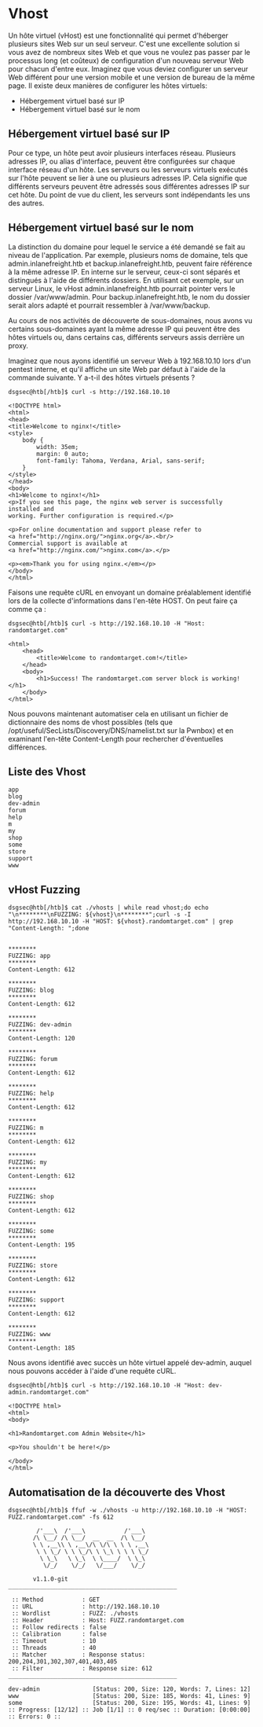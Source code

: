 # Vhost

Un hôte virtuel (vHost) est une fonctionnalité qui permet d'héberger plusieurs sites Web sur un seul serveur. C'est une excellente solution si vous avez de nombreux sites Web et que vous ne voulez pas passer par le processus long (et coûteux) de configuration d'un nouveau serveur Web pour chacun d'entre eux. Imaginez que vous deviez configurer un serveur Web différent pour une version mobile et une version de bureau de la même page. Il existe deux manières de configurer les hôtes virtuels:

+ Hébergement virtuel basé sur IP
+ Hébergement virtuel basé sur le nom

## Hébergement virtuel basé sur IP
Pour ce type, un hôte peut avoir plusieurs interfaces réseau. Plusieurs adresses IP, ou alias d'interface, peuvent être configurées sur chaque interface réseau d'un hôte. Les serveurs ou les serveurs virtuels exécutés sur l'hôte peuvent se lier à une ou plusieurs adresses IP. Cela signifie que différents serveurs peuvent être adressés sous différentes adresses IP sur cet hôte. Du point de vue du client, les serveurs sont indépendants les uns des autres.

## Hébergement virtuel basé sur le nom
La distinction du domaine pour lequel le service a été demandé se fait au niveau de l'application. Par exemple, plusieurs noms de domaine, tels que admin.inlanefreight.htb et backup.inlanefreight.htb, peuvent faire référence à la même adresse IP. En interne sur le serveur, ceux-ci sont séparés et distingués à l'aide de différents dossiers. En utilisant cet exemple, sur un serveur Linux, le vHost admin.inlanefreight.htb pourrait pointer vers le dossier /var/www/admin. Pour backup.inlanefreight.htb, le nom du dossier serait alors adapté et pourrait ressembler à /var/www/backup.

Au cours de nos activités de découverte de sous-domaines, nous avons vu certains sous-domaines ayant la même adresse IP qui peuvent être des hôtes virtuels ou, dans certains cas, différents serveurs assis derrière un proxy.

Imaginez que nous ayons identifié un serveur Web à 192.168.10.10 lors d'un pentest interne, et qu'il affiche un site Web par défaut à l'aide de la commande suivante. Y a-t-il des hôtes virtuels présents ?

```
dsgsec@htb[/htb]$ curl -s http://192.168.10.10

<!DOCTYPE html>
<html>
<head>
<title>Welcome to nginx!</title>
<style>
    body {
        width: 35em;
        margin: 0 auto;
        font-family: Tahoma, Verdana, Arial, sans-serif;
    }
</style>
</head>
<body>
<h1>Welcome to nginx!</h1>
<p>If you see this page, the nginx web server is successfully installed and
working. Further configuration is required.</p>

<p>For online documentation and support please refer to
<a href="http://nginx.org/">nginx.org</a>.<br/>
Commercial support is available at
<a href="http://nginx.com/">nginx.com</a>.</p>

<p><em>Thank you for using nginx.</em></p>
</body>
</html>
```

Faisons une requête cURL en envoyant un domaine préalablement identifié lors de la collecte d'informations dans l'en-tête HOST. On peut faire ça comme ça :
```
dsgsec@htb[/htb]$ curl -s http://192.168.10.10 -H "Host: randomtarget.com"

<html>
    <head>
        <title>Welcome to randomtarget.com!</title>
    </head>
    <body>
        <h1>Success! The randomtarget.com server block is working!</h1>
    </body>
</html>
```

Nous pouvons maintenant automatiser cela en utilisant un fichier de dictionnaire des noms de vhost possibles (tels que /opt/useful/SecLists/Discovery/DNS/namelist.txt sur la Pwnbox) et en examinant l'en-tête Content-Length pour rechercher d'éventuelles différences.

## Liste des Vhost
```
app
blog
dev-admin
forum
help
m
my
shop
some
store
support
www
```
## vHost Fuzzing
```
dsgsec@htb[/htb]$ cat ./vhosts | while read vhost;do echo "\n********\nFUZZING: ${vhost}\n********";curl -s -I http://192.168.10.10 -H "HOST: ${vhost}.randomtarget.com" | grep "Content-Length: ";done


********
FUZZING: app
********
Content-Length: 612

********
FUZZING: blog
********
Content-Length: 612

********
FUZZING: dev-admin
********
Content-Length: 120

********
FUZZING: forum
********
Content-Length: 612

********
FUZZING: help
********
Content-Length: 612

********
FUZZING: m
********
Content-Length: 612

********
FUZZING: my
********
Content-Length: 612

********
FUZZING: shop
********
Content-Length: 612

********
FUZZING: some
********
Content-Length: 195

********
FUZZING: store
********
Content-Length: 612

********
FUZZING: support
********
Content-Length: 612

********
FUZZING: www
********
Content-Length: 185
```

Nous avons identifié avec succès un hôte virtuel appelé dev-admin, auquel nous pouvons accéder à l'aide d'une requête cURL.
```
dsgsec@htb[/htb]$ curl -s http://192.168.10.10 -H "Host: dev-admin.randomtarget.com"

<!DOCTYPE html>
<html>
<body>

<h1>Randomtarget.com Admin Website</h1>

<p>You shouldn't be here!</p>

</body>
</html>
```

## Automatisation de la découverte des Vhost
```
dsgsec@htb[/htb]$ ffuf -w ./vhosts -u http://192.168.10.10 -H "HOST: FUZZ.randomtarget.com" -fs 612

        /'___\  /'___\           /'___\
       /\ \__/ /\ \__/  __  __  /\ \__/
       \ \ ,__\\ \ ,__\/\ \/\ \ \ \ ,__\
        \ \ \_/ \ \ \_/\ \ \_\ \ \ \ \_/
         \ \_\   \ \_\  \ \____/  \ \_\
          \/_/    \/_/   \/___/    \/_/

       v1.1.0-git
________________________________________________

 :: Method           : GET
 :: URL              : http://192.168.10.10
 :: Wordlist         : FUZZ: ./vhosts
 :: Header           : Host: FUZZ.randomtarget.com
 :: Follow redirects : false
 :: Calibration      : false
 :: Timeout          : 10
 :: Threads          : 40
 :: Matcher          : Response status: 200,204,301,302,307,401,403,405
 :: Filter           : Response size: 612
________________________________________________

dev-admin               [Status: 200, Size: 120, Words: 7, Lines: 12]
www                     [Status: 200, Size: 185, Words: 41, Lines: 9]
some                    [Status: 200, Size: 195, Words: 41, Lines: 9]
:: Progress: [12/12] :: Job [1/1] :: 0 req/sec :: Duration: [0:00:00] :: Errors: 0 ::
```

